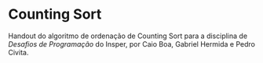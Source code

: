 Counting Sort
================

Handout do algoritmo de ordenação de Counting Sort para a disciplina de *Desafios de Programação* do Insper, por Caio Boa, Gabriel Hermida e Pedro Civita.
